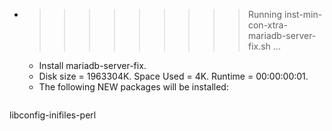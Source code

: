 * >>>>>>>>> Running inst-min-con-xtra-mariadb-server-fix.sh ...
  * Install mariadb-server-fix.
  * Disk size = 1963304K. Space Used = 4K. Runtime = 00:00:00:01.
  * The following NEW packages will be installed:
  ```bash
libconfig-inifiles-perl
  ```
